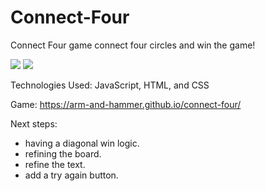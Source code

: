 # Connect-Four
Connect Four game
connect four circles and win the game!

<img src="https://imgur.com/cEg1Cf7">
<img src="https://imgur.com/v7e34kG">

Technologies Used: JavaScript, HTML, and CSS

Game: https://arm-and-hammer.github.io/connect-four/


Next steps:
<ul>
  <li>having a diagonal win logic.</li>
  <li>refining the board.</li>
  <li>refine the text.</li>
  <li>add a try again button.</li>
</ul>
